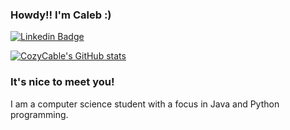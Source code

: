 ### Howdy!! I'm Caleb :)

[![Linkedin Badge](https://img.shields.io/badge/-LinkedIn-0e76a8?style=flat-square&logo=Linkedin&logoColor=white)](https://www.linkedin.com/in/caleb-ellis-394752125/)

[![CozyCable's GitHub stats](https://github-readme-stats.vercel.app/api?username=cozycable)](https://github.com/anuraghazra/github-readme-stats)

### It's nice to meet you!

I am a computer science student with a focus in Java and Python programming.
